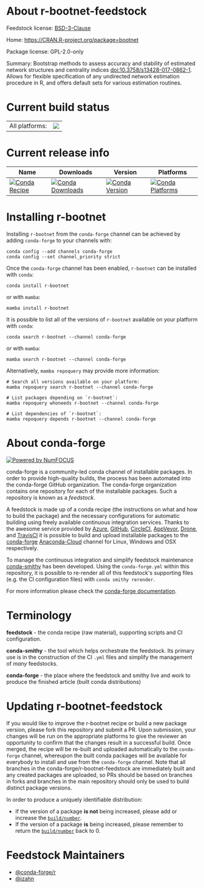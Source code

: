 About r-bootnet-feedstock
=========================

Feedstock license: [BSD-3-Clause](https://github.com/conda-forge/r-bootnet-feedstock/blob/main/LICENSE.txt)

Home: https://CRAN.R-project.org/package=bootnet

Package license: GPL-2.0-only

Summary: Bootstrap methods to assess accuracy and stability of estimated network structures and centrality indices <doi:10.3758/s13428-017-0862-1>. Allows for flexible specification of any undirected network estimation procedure in R, and offers default sets for various estimation routines.

Current build status
====================


<table><tr><td>All platforms:</td>
    <td>
      <a href="https://dev.azure.com/conda-forge/feedstock-builds/_build/latest?definitionId=13537&branchName=main">
        <img src="https://dev.azure.com/conda-forge/feedstock-builds/_apis/build/status/r-bootnet-feedstock?branchName=main">
      </a>
    </td>
  </tr>
</table>

Current release info
====================

| Name | Downloads | Version | Platforms |
| --- | --- | --- | --- |
| [![Conda Recipe](https://img.shields.io/badge/recipe-r--bootnet-green.svg)](https://anaconda.org/conda-forge/r-bootnet) | [![Conda Downloads](https://img.shields.io/conda/dn/conda-forge/r-bootnet.svg)](https://anaconda.org/conda-forge/r-bootnet) | [![Conda Version](https://img.shields.io/conda/vn/conda-forge/r-bootnet.svg)](https://anaconda.org/conda-forge/r-bootnet) | [![Conda Platforms](https://img.shields.io/conda/pn/conda-forge/r-bootnet.svg)](https://anaconda.org/conda-forge/r-bootnet) |

Installing r-bootnet
====================

Installing `r-bootnet` from the `conda-forge` channel can be achieved by adding `conda-forge` to your channels with:

```
conda config --add channels conda-forge
conda config --set channel_priority strict
```

Once the `conda-forge` channel has been enabled, `r-bootnet` can be installed with `conda`:

```
conda install r-bootnet
```

or with `mamba`:

```
mamba install r-bootnet
```

It is possible to list all of the versions of `r-bootnet` available on your platform with `conda`:

```
conda search r-bootnet --channel conda-forge
```

or with `mamba`:

```
mamba search r-bootnet --channel conda-forge
```

Alternatively, `mamba repoquery` may provide more information:

```
# Search all versions available on your platform:
mamba repoquery search r-bootnet --channel conda-forge

# List packages depending on `r-bootnet`:
mamba repoquery whoneeds r-bootnet --channel conda-forge

# List dependencies of `r-bootnet`:
mamba repoquery depends r-bootnet --channel conda-forge
```


About conda-forge
=================

[![Powered by
NumFOCUS](https://img.shields.io/badge/powered%20by-NumFOCUS-orange.svg?style=flat&colorA=E1523D&colorB=007D8A)](https://numfocus.org)

conda-forge is a community-led conda channel of installable packages.
In order to provide high-quality builds, the process has been automated into the
conda-forge GitHub organization. The conda-forge organization contains one repository
for each of the installable packages. Such a repository is known as a *feedstock*.

A feedstock is made up of a conda recipe (the instructions on what and how to build
the package) and the necessary configurations for automatic building using freely
available continuous integration services. Thanks to the awesome service provided by
[Azure](https://azure.microsoft.com/en-us/services/devops/), [GitHub](https://github.com/),
[CircleCI](https://circleci.com/), [AppVeyor](https://www.appveyor.com/),
[Drone](https://cloud.drone.io/welcome), and [TravisCI](https://travis-ci.com/)
it is possible to build and upload installable packages to the
[conda-forge](https://anaconda.org/conda-forge) [Anaconda-Cloud](https://anaconda.org/)
channel for Linux, Windows and OSX respectively.

To manage the continuous integration and simplify feedstock maintenance
[conda-smithy](https://github.com/conda-forge/conda-smithy) has been developed.
Using the ``conda-forge.yml`` within this repository, it is possible to re-render all of
this feedstock's supporting files (e.g. the CI configuration files) with ``conda smithy rerender``.

For more information please check the [conda-forge documentation](https://conda-forge.org/docs/).

Terminology
===========

**feedstock** - the conda recipe (raw material), supporting scripts and CI configuration.

**conda-smithy** - the tool which helps orchestrate the feedstock.
                   Its primary use is in the construction of the CI ``.yml`` files
                   and simplify the management of *many* feedstocks.

**conda-forge** - the place where the feedstock and smithy live and work to
                  produce the finished article (built conda distributions)


Updating r-bootnet-feedstock
============================

If you would like to improve the r-bootnet recipe or build a new
package version, please fork this repository and submit a PR. Upon submission,
your changes will be run on the appropriate platforms to give the reviewer an
opportunity to confirm that the changes result in a successful build. Once
merged, the recipe will be re-built and uploaded automatically to the
`conda-forge` channel, whereupon the built conda packages will be available for
everybody to install and use from the `conda-forge` channel.
Note that all branches in the conda-forge/r-bootnet-feedstock are
immediately built and any created packages are uploaded, so PRs should be based
on branches in forks and branches in the main repository should only be used to
build distinct package versions.

In order to produce a uniquely identifiable distribution:
 * If the version of a package **is not** being increased, please add or increase
   the [``build/number``](https://docs.conda.io/projects/conda-build/en/latest/resources/define-metadata.html#build-number-and-string).
 * If the version of a package **is** being increased, please remember to return
   the [``build/number``](https://docs.conda.io/projects/conda-build/en/latest/resources/define-metadata.html#build-number-and-string)
   back to 0.

Feedstock Maintainers
=====================

* [@conda-forge/r](https://github.com/conda-forge/r/)
* [@izahn](https://github.com/izahn/)

